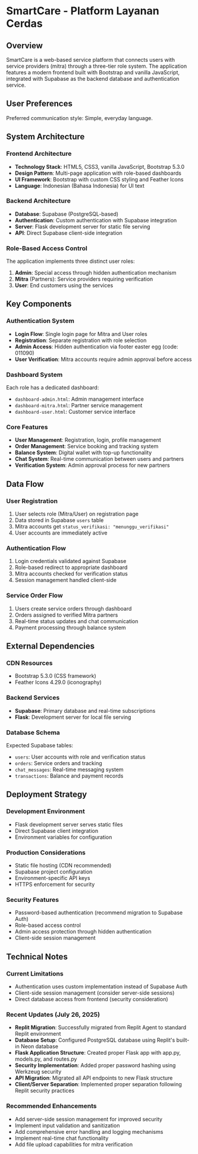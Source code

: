 # SmartCare - Platform Layanan Cerdas

## Overview

SmartCare is a web-based service platform that connects users with service providers (mitra) through a three-tier role system. The application features a modern frontend built with Bootstrap and vanilla JavaScript, integrated with Supabase as the backend database and authentication service.

## User Preferences

Preferred communication style: Simple, everyday language.

## System Architecture

### Frontend Architecture
- **Technology Stack**: HTML5, CSS3, vanilla JavaScript, Bootstrap 5.3.0
- **Design Pattern**: Multi-page application with role-based dashboards
- **UI Framework**: Bootstrap with custom CSS styling and Feather Icons
- **Language**: Indonesian (Bahasa Indonesia) for UI text

### Backend Architecture
- **Database**: Supabase (PostgreSQL-based)
- **Authentication**: Custom authentication with Supabase integration
- **Server**: Flask development server for static file serving
- **API**: Direct Supabase client-side integration

### Role-Based Access Control
The application implements three distinct user roles:
1. **Admin**: Special access through hidden authentication mechanism
2. **Mitra** (Partners): Service providers requiring verification
3. **User**: End customers using the services

## Key Components

### Authentication System
- **Login Flow**: Single login page for Mitra and User roles
- **Registration**: Separate registration with role selection
- **Admin Access**: Hidden authentication via footer easter egg (code: 011090)
- **User Verification**: Mitra accounts require admin approval before access

### Dashboard System
Each role has a dedicated dashboard:
- `dashboard-admin.html`: Admin management interface
- `dashboard-mitra.html`: Partner service management
- `dashboard-user.html`: Customer service interface

### Core Features
- **User Management**: Registration, login, profile management
- **Order Management**: Service booking and tracking system
- **Balance System**: Digital wallet with top-up functionality
- **Chat System**: Real-time communication between users and partners
- **Verification System**: Admin approval process for new partners

## Data Flow

### User Registration
1. User selects role (Mitra/User) on registration page
2. Data stored in Supabase `users` table
3. Mitra accounts get `status_verifikasi: "menunggu_verifikasi"`
4. User accounts are immediately active

### Authentication Flow
1. Login credentials validated against Supabase
2. Role-based redirect to appropriate dashboard
3. Mitra accounts checked for verification status
4. Session management handled client-side

### Service Order Flow
1. Users create service orders through dashboard
2. Orders assigned to verified Mitra partners
3. Real-time status updates and chat communication
4. Payment processing through balance system

## External Dependencies

### CDN Resources
- Bootstrap 5.3.0 (CSS framework)
- Feather Icons 4.29.0 (iconography)

### Backend Services
- **Supabase**: Primary database and real-time subscriptions
- **Flask**: Development server for local file serving

### Database Schema
Expected Supabase tables:
- `users`: User accounts with role and verification status
- `orders`: Service orders and tracking
- `chat_messages`: Real-time messaging system
- `transactions`: Balance and payment records

## Deployment Strategy

### Development Environment
- Flask development server serves static files
- Direct Supabase client integration
- Environment variables for configuration

### Production Considerations
- Static file hosting (CDN recommended)
- Supabase project configuration
- Environment-specific API keys
- HTTPS enforcement for security

### Security Features
- Password-based authentication (recommend migration to Supabase Auth)
- Role-based access control
- Admin access protection through hidden authentication
- Client-side session management

## Technical Notes

### Current Limitations
- Authentication uses custom implementation instead of Supabase Auth
- Client-side session management (consider server-side sessions)
- Direct database access from frontend (security consideration)

### Recent Updates (July 26, 2025)
- **Replit Migration**: Successfully migrated from Replit Agent to standard Replit environment
- **Database Setup**: Configured PostgreSQL database using Replit's built-in Neon database
- **Flask Application Structure**: Created proper Flask app with app.py, models.py, and routes.py
- **Security Implementation**: Added proper password hashing using Werkzeug security
- **API Migration**: Migrated all API endpoints to new Flask structure
- **Client/Server Separation**: Implemented proper separation following Replit security practices

### Recommended Enhancements
- Add server-side session management for improved security
- Implement input validation and sanitization
- Add comprehensive error handling and logging mechanisms
- Implement real-time chat functionality
- Add file upload capabilities for mitra verification
